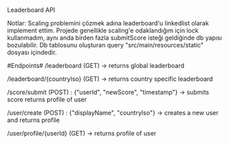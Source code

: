 Leaderboard API

Notlar:
Scaling problemini çözmek adına leaderboard'u linkedlist olarak implement ettim.
Projede genellikle scaling'e odaklandığım için lock kullanmadım, aynı anda birden fazla submitScore isteği geldiğinde db yapısı bozulabilir.
Db tablosunu oluşturan query "src/main/resources/static" dosyası içindedir.  

#Endpoints#
  /leaderboard (GET) -> returns global leaderboard
  
  /leaderboard/{countryIso} (GET) -> returns country specific leaderboard
  
  /score/submit (POST) : {"userId", "newScore", "timestamp"} -> submits score returns profile of user
  
  /user/create (POST) : {"displayName", "countryIso"} -> creates a new user and returns profile
  
  /user/profile/{userId} (GET) -> returns profile of user

